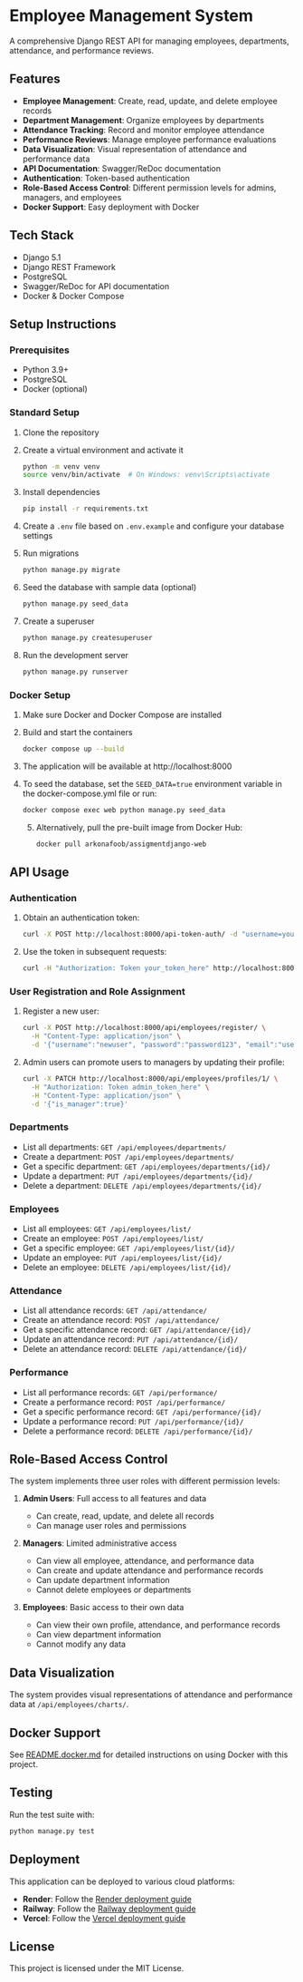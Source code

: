 # Employee Management System

A comprehensive Django REST API for managing employees, departments, attendance, and performance reviews.

## Features

- **Employee Management**: Create, read, update, and delete employee records
- **Department Management**: Organize employees by departments
- **Attendance Tracking**: Record and monitor employee attendance
- **Performance Reviews**: Manage employee performance evaluations
- **Data Visualization**: Visual representation of attendance and performance data
- **API Documentation**: Swagger/ReDoc documentation
- **Authentication**: Token-based authentication
- **Role-Based Access Control**: Different permission levels for admins, managers, and employees
- **Docker Support**: Easy deployment with Docker

## Tech Stack

- Django 5.1
- Django REST Framework
- PostgreSQL
- Swagger/ReDoc for API documentation
- Docker & Docker Compose

## Setup Instructions

### Prerequisites

- Python 3.9+
- PostgreSQL
- Docker (optional)

### Standard Setup

1. Clone the repository

2. Create a virtual environment and activate it
   ```bash
   python -m venv venv
   source venv/bin/activate  # On Windows: venv\Scripts\activate
   ```

3. Install dependencies
   ```bash
   pip install -r requirements.txt
   ```

4. Create a `.env` file based on `.env.example` and configure your database settings

5. Run migrations
   ```bash
   python manage.py migrate
   ```

6. Seed the database with sample data (optional)
   ```bash
   python manage.py seed_data
   ```

7. Create a superuser
   ```bash
   python manage.py createsuperuser
   ```

8. Run the development server
   ```bash
   python manage.py runserver
   ```

### Docker Setup

1. Make sure Docker and Docker Compose are installed

2. Build and start the containers
   ```bash
   docker compose up --build
   ```

3. The application will be available at http://localhost:8000

4. To seed the database, set the `SEED_DATA=true` environment variable in the docker-compose.yml file or run:
   ```bash
   docker compose exec web python manage.py seed_data
   ```
   5. Alternatively, pull the pre-built image from Docker Hub:
      ```bash
      docker pull arkonafoob/assigmentdjango-web
      ```

## API Usage

### Authentication

1. Obtain an authentication token:
   ```bash
   curl -X POST http://localhost:8000/api-token-auth/ -d "username=your_username&password=your_password"
   ```

2. Use the token in subsequent requests:
   ```bash
   curl -H "Authorization: Token your_token_here" http://localhost:8000/api/employees/list/
   ```

### User Registration and Role Assignment

1. Register a new user:
   ```bash
   curl -X POST http://localhost:8000/api/employees/register/ \
     -H "Content-Type: application/json" \
     -d '{"username":"newuser", "password":"password123", "email":"user@example.com", "is_manager":false, "department":1}'
   ```

2. Admin users can promote users to managers by updating their profile:
   ```bash
   curl -X PATCH http://localhost:8000/api/employees/profiles/1/ \
     -H "Authorization: Token admin_token_here" \
     -H "Content-Type: application/json" \
     -d '{"is_manager":true}'
   ```

### Departments

- List all departments: `GET /api/employees/departments/`
- Create a department: `POST /api/employees/departments/`
- Get a specific department: `GET /api/employees/departments/{id}/`
- Update a department: `PUT /api/employees/departments/{id}/`
- Delete a department: `DELETE /api/employees/departments/{id}/`

### Employees

- List all employees: `GET /api/employees/list/`
- Create an employee: `POST /api/employees/list/`
- Get a specific employee: `GET /api/employees/list/{id}/`
- Update an employee: `PUT /api/employees/list/{id}/`
- Delete an employee: `DELETE /api/employees/list/{id}/`

### Attendance

- List all attendance records: `GET /api/attendance/`
- Create an attendance record: `POST /api/attendance/`
- Get a specific attendance record: `GET /api/attendance/{id}/`
- Update an attendance record: `PUT /api/attendance/{id}/`
- Delete an attendance record: `DELETE /api/attendance/{id}/`

### Performance

- List all performance records: `GET /api/performance/`
- Create a performance record: `POST /api/performance/`
- Get a specific performance record: `GET /api/performance/{id}/`
- Update a performance record: `PUT /api/performance/{id}/`
- Delete a performance record: `DELETE /api/performance/{id}/`

## Role-Based Access Control

The system implements three user roles with different permission levels:

1. **Admin Users**: Full access to all features and data
   - Can create, read, update, and delete all records
   - Can manage user roles and permissions

2. **Managers**: Limited administrative access
   - Can view all employee, attendance, and performance data
   - Can create and update attendance and performance records
   - Can update department information
   - Cannot delete employees or departments

3. **Employees**: Basic access to their own data
   - Can view their own profile, attendance, and performance records
   - Can view department information
   - Cannot modify any data

## Data Visualization

The system provides visual representations of attendance and performance data at `/api/employees/charts/`.

## Docker Support

See [README.docker.md](README.docker.md) for detailed instructions on using Docker with this project.

## Testing

Run the test suite with:

```bash
python manage.py test
```

## Deployment

This application can be deployed to various cloud platforms:

- **Render**: Follow the [Render deployment guide](https://render.com/docs/deploy-django)
- **Railway**: Follow the [Railway deployment guide](https://docs.railway.app/deploy/django)
- **Vercel**: Follow the [Vercel deployment guide](https://vercel.com/guides/deploying-django-to-vercel)

## License

This project is licensed under the MIT License.